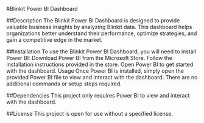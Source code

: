 #Blinkit Power BI Dashboard

##Description
The Blinkit Power BI Dashboard is designed to provide valuable business insights by analyzing Blinkit data. This dashboard helps organizations better understand their performance, optimize strategies, and gain a competitive edge in the market.

##Installation
To use the Blinkit Power BI Dashboard, you will need to install Power BI:
Download Power BI from the Microsoft Store.
Follow the installation instructions provided in the store.
Open Power BI to get started with the dashboard.
Usage
Once Power BI is installed, simply open the provided Power BI file to view and interact with the dashboard. There are no additional commands or setup steps required.

##Dependencies
This project only requires Power BI to view and interact with the dashboard.

##License
This project is open for use without a specified license.

